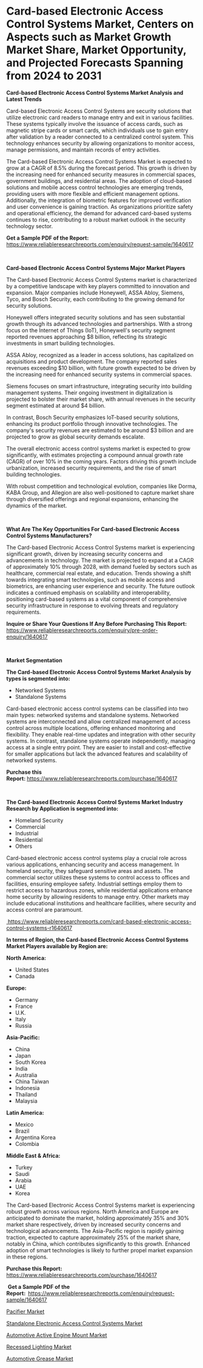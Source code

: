 <p><h1>Card-based Electronic Access Control Systems Market, Centers on Aspects such as Market Growth Market Share, Market Opportunity, and Projected Forecasts Spanning from 2024 to 2031</h1></p><p><strong>Card-based Electronic Access Control Systems Market Analysis and Latest Trends</strong></p>
<p><p>Card-based Electronic Access Control Systems are security solutions that utilize electronic card readers to manage entry and exit in various facilities. These systems typically involve the issuance of access cards, such as magnetic stripe cards or smart cards, which individuals use to gain entry after validation by a reader connected to a centralized control system. This technology enhances security by allowing organizations to monitor access, manage permissions, and maintain records of entry activities.</p><p>The Card-based Electronic Access Control Systems Market is expected to grow at a CAGR of 8.5% during the forecast period. This growth is driven by the increasing need for enhanced security measures in commercial spaces, government buildings, and residential areas. The adoption of cloud-based solutions and mobile access control technologies are emerging trends, providing users with more flexible and efficient management options. Additionally, the integration of biometric features for improved verification and user convenience is gaining traction. As organizations prioritize safety and operational efficiency, the demand for advanced card-based systems continues to rise, contributing to a robust market outlook in the security technology sector.</p></p>
<p><strong>Get a Sample PDF of the Report:&nbsp;</strong> <a href="https://www.reliableresearchreports.com/enquiry/request-sample/1640617?utm_campaign=115&utm_medium=2&utm_source=Github&utm_content=ia&utm_term=25092024&utm_id=card-based-electronic-access-control-systems">https://www.reliableresearchreports.com/enquiry/request-sample/1640617</a></p>
<p>&nbsp;</p>
<p><strong>Card-based Electronic Access Control Systems Major Market Players</strong></p>
<p><p>The Card-based Electronic Access Control Systems market is characterized by a competitive landscape with key players committed to innovation and expansion. Major companies include Honeywell, ASSA Abloy, Siemens, Tyco, and Bosch Security, each contributing to the growing demand for security solutions.</p><p>Honeywell offers integrated security solutions and has seen substantial growth through its advanced technologies and partnerships. With a strong focus on the Internet of Things (IoT), Honeywell's security segment reported revenues approaching $8 billion, reflecting its strategic investments in smart building technologies.</p><p>ASSA Abloy, recognized as a leader in access solutions, has capitalized on acquisitions and product development. The company reported sales revenues exceeding $10 billion, with future growth expected to be driven by the increasing need for enhanced security systems in commercial spaces.</p><p>Siemens focuses on smart infrastructure, integrating security into building management systems. Their ongoing investment in digitalization is projected to bolster their market share, with annual revenues in the security segment estimated at around $4 billion.</p><p>In contrast, Bosch Security emphasizes IoT-based security solutions, enhancing its product portfolio through innovative technologies. The company's security revenues are estimated to be around $3 billion and are projected to grow as global security demands escalate.</p><p>The overall electronic access control systems market is expected to grow significantly, with estimates projecting a compound annual growth rate (CAGR) of over 10% in the coming years. Factors driving this growth include urbanization, increased security requirements, and the rise of smart building technologies.</p><p>With robust competition and technological evolution, companies like Dorma, KABA Group, and Allegion are also well-positioned to capture market share through diversified offerings and regional expansions, enhancing the dynamics of the market.</p></p>
<p>&nbsp;</p>
<p><strong>What Are The Key Opportunities For Card-based Electronic Access Control Systems Manufacturers?</strong></p>
<p><p>The Card-based Electronic Access Control Systems market is experiencing significant growth, driven by increasing security concerns and advancements in technology. The market is projected to expand at a CAGR of approximately 10% through 2028, with demand fueled by sectors such as healthcare, commercial real estate, and education. Trends showing a shift towards integrating smart technologies, such as mobile access and biometrics, are enhancing user experience and security. The future outlook indicates a continued emphasis on scalability and interoperability, positioning card-based systems as a vital component of comprehensive security infrastructure in response to evolving threats and regulatory requirements.</p></p>
<p><strong>Inquire or Share Your Questions If Any Before Purchasing This Report:</strong> <a href="https://www.reliableresearchreports.com/enquiry/pre-order-enquiry/1640617?utm_campaign=115&utm_medium=2&utm_source=Github&utm_content=ia&utm_term=25092024&utm_id=card-based-electronic-access-control-systems">https://www.reliableresearchreports.com/enquiry/pre-order-enquiry/1640617</a></p>
<p>&nbsp;</p>
<p><strong>Market Segmentation</strong></p>
<p><strong>The Card-based Electronic Access Control Systems Market Analysis by types is segmented into:</strong></p>
<p><ul><li>Networked Systems</li><li>Standalone Systems</li></ul></p>
<p><p>Card-based electronic access control systems can be classified into two main types: networked systems and standalone systems. Networked systems are interconnected and allow centralized management of access control across multiple locations, offering enhanced monitoring and flexibility. They enable real-time updates and integration with other security systems. In contrast, standalone systems operate independently, managing access at a single entry point. They are easier to install and cost-effective for smaller applications but lack the advanced features and scalability of networked systems.</p></p>
<p><strong>Purchase this Report:&nbsp;</strong><a href="https://www.reliableresearchreports.com/purchase/1640617?utm_campaign=115&utm_medium=2&utm_source=Github&utm_content=ia&utm_term=25092024&utm_id=card-based-electronic-access-control-systems">https://www.reliableresearchreports.com/purchase/1640617</a></p>
<p>&nbsp;</p>
<p><strong>The Card-based Electronic Access Control Systems Market Industry Research by Application is segmented into:</strong></p>
<p><ul><li>Homeland Security</li><li>Commercial</li><li>Industrial</li><li>Residential</li><li>Others</li></ul></p>
<p><p>Card-based electronic access control systems play a crucial role across various applications, enhancing security and access management. In homeland security, they safeguard sensitive areas and assets. The commercial sector utilizes these systems to control access to offices and facilities, ensuring employee safety. Industrial settings employ them to restrict access to hazardous zones, while residential applications enhance home security by allowing residents to manage entry. Other markets may include educational institutions and healthcare facilities, where security and access control are paramount.</p></p>
<p><a href="https://www.reliableresearchreports.com/card-based-electronic-access-control-systems-r1640617?utm_campaign=115&utm_medium=2&utm_source=Github&utm_content=ia&utm_term=25092024&utm_id=card-based-electronic-access-control-systems">&nbsp;https://www.reliableresearchreports.com/card-based-electronic-access-control-systems-r1640617</a></p>
<p><strong>In terms of Region, the Card-based Electronic Access Control Systems Market Players available by Region are:</strong></p>
<p>
    <p> <strong> North America: </strong>
        <ul>
            <li>United States</li>
            <li>Canada</li>
        </ul>
        </p> 
    <p> <strong> Europe: </strong>
        <ul>
            <li>Germany</li>
            <li>France</li>
            <li>U.K.</li>
            <li>Italy</li>
            <li>Russia</li>
        </ul>
        </p> 
    <p> <strong> Asia-Pacific: </strong>
        <ul>
            <li>China</li>
            <li>Japan</li>
            <li>South Korea</li>
            <li>India</li>
            <li>Australia</li>
            <li>China Taiwan</li>
            <li>Indonesia</li>
            <li>Thailand</li>
            <li>Malaysia</li>
        </ul>
        </p> 
    <p> <strong> Latin America: </strong>
        <ul>
            <li>Mexico</li>
            <li>Brazil</li>
            <li>Argentina Korea</li>
            <li>Colombia</li>
        </ul>
        </p> 
    <p> <strong> Middle East & Africa: </strong>
        <ul>
            <li>Turkey</li>
            <li>Saudi</li>
            <li>Arabia</li>
            <li>UAE</li>
            <li>Korea</li>
        </ul>
    </p>
    </p>
<p><p>The Card-based Electronic Access Control Systems market is experiencing robust growth across various regions. North America and Europe are anticipated to dominate the market, holding approximately 35% and 30% market share respectively, driven by increased security concerns and technological advancements. The Asia-Pacific region is rapidly gaining traction, expected to capture approximately 25% of the market share, notably in China, which contributes significantly to this growth. Enhanced adoption of smart technologies is likely to further propel market expansion in these regions.</p></p>
<p><strong>Purchase this Report: </strong><a href="https://www.reliableresearchreports.com/purchase/1640617?utm_campaign=115&utm_medium=2&utm_source=Github&utm_content=ia&utm_term=25092024&utm_id=card-based-electronic-access-control-systems">https://www.reliableresearchreports.com/purchase/1640617</a></p>
<p>&nbsp;<strong>Get a Sample PDF of the Report:&nbsp;&nbsp;</strong><a href="https://www.reliableresearchreports.com/enquiry/request-sample/1640617?utm_campaign=115&utm_medium=2&utm_source=Github&utm_content=ia&utm_term=25092024&utm_id=card-based-electronic-access-control-systems">https://www.reliableresearchreports.com/enquiry/request-sample/1640617</a></p>
<p><strong></strong></p>
<p><p><a href="https://issuu.com/reportprime-2/docs/pacifier-market-size-2030.pptx_a9294b28e8020d?utm_campaign=115&utm_medium=2&utm_source=Github&utm_content=ia&utm_term=25092024&utm_id=card-based-electronic-access-control-systems">Pacifier Market</a></p><p><a href="https://github.com/JakirUddin651/Market-Research-Report-List-1/blob/main/standalone-electronic-access-control-systems-market.md?utm_campaign=115&utm_medium=2&utm_source=Github&utm_content=ia&utm_term=25092024&utm_id=card-based-electronic-access-control-systems">Standalone Electronic Access Control Systems Market</a></p><p><a href="https://www.linkedin.com/pulse/automotive-active-engine-mount-industry-analysis-report-its-market-7ictf?utm_campaign=115&utm_medium=2&utm_source=Github&utm_content=ia&utm_term=25092024&utm_id=card-based-electronic-access-control-systems">Automotive Active Engine Mount Market</a></p><p><a href="https://issuu.com/reportprime-2/docs/recessed-lighting-market-size-2030._635a5d17e13ef3?utm_campaign=115&utm_medium=2&utm_source=Github&utm_content=ia&utm_term=25092024&utm_id=card-based-electronic-access-control-systems">Recessed Lighting Market</a></p><p><a href="https://www.linkedin.com/pulse/automotive-grease-market-size-share-trends-analysis-report-product-omfyf?utm_campaign=115&utm_medium=2&utm_source=Github&utm_content=ia&utm_term=25092024&utm_id=card-based-electronic-access-control-systems">Automotive Grease Market</a></p></p>